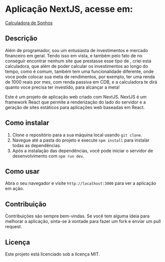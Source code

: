 # Aplicação NextJS, acesse em:
[Calculadora de Sonhos](https://calculadora-de-sonhos.vercel.app/)

## Descrição

Além de programador, sou um entusiasta de investimentos e mercado financeiro em geral. Tendo isso em vista, e também pelo fato de no conseguir encontrar nenhum site que prestasse esse tipo de , criei esta calculadora, que além de poder calcular os investimentos ao longo do tempo, como é comum, também tem uma funcionalidade diferente, onde voce pode colocar sua meta de rendimentos, por exemplo, ter uma renda de 1000 reais por mes, com renda passiva em CDB, e a calculadora te dirá quanto voce precisa ter investido, para alcançar a meta!

Este é um projeto de aplicação web criado com NextJS. NextJS é um framework React que permite a renderização do lado do servidor e a geração de sites estáticos para aplicações web baseadas em React.

## Como instalar

1. Clone o repositório para a sua máquina local usando `git clone`.
2. Navegue até a pasta do projeto e execute `npm install` para instalar todas as dependências.
3. Após a instalação das dependências, você pode iniciar o servidor de desenvolvimento com `npm run dev`.

## Como usar

Abra o seu navegador e visite `http://localhost:3000` para ver a aplicação em ação.

## Contribuição

Contribuições são sempre bem-vindas. Se você tem alguma ideia para melhorar a aplicação, sinta-se à vontade para fazer um fork e enviar um pull request.

## Licença

Este projeto está licenciado sob a licença MIT.
